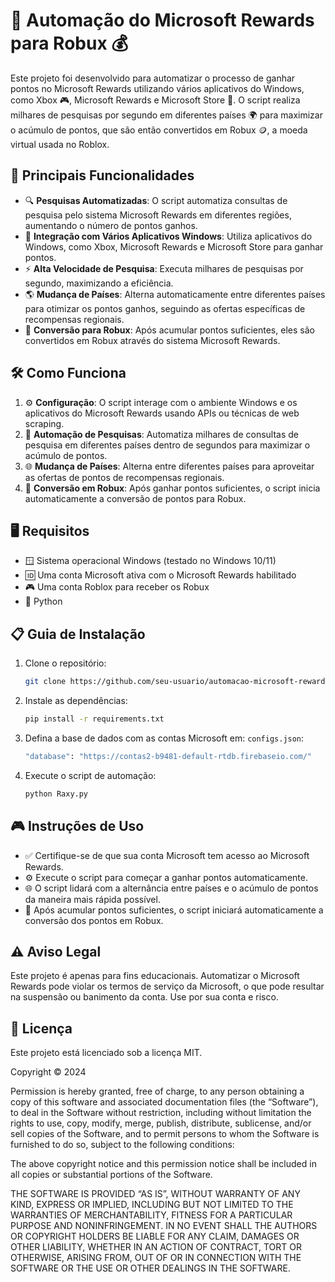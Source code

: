 # 🚀 Automação do Microsoft Rewards para Robux 💰

Este projeto foi desenvolvido para automatizar o processo de ganhar pontos no Microsoft Rewards utilizando vários aplicativos do Windows, como Xbox 🎮, Microsoft Rewards e Microsoft Store 🛒. O script realiza milhares de pesquisas por segundo em diferentes países 🌍 para maximizar o acúmulo de pontos, que são então convertidos em Robux 🪙, a moeda virtual usada no Roblox.

## 🌟 Principais Funcionalidades

- 🔍 **Pesquisas Automatizadas**: O script automatiza consultas de pesquisa pelo sistema Microsoft Rewards em diferentes regiões, aumentando o número de pontos ganhos.
- 📲 **Integração com Vários Aplicativos Windows**: Utiliza aplicativos do Windows, como Xbox, Microsoft Rewards e Microsoft Store para ganhar pontos.
- ⚡ **Alta Velocidade de Pesquisa**: Executa milhares de pesquisas por segundo, maximizando a eficiência.
- 🌎 **Mudança de Países**: Alterna automaticamente entre diferentes países para otimizar os pontos ganhos, seguindo as ofertas específicas de recompensas regionais.
- 🤑 **Conversão para Robux**: Após acumular pontos suficientes, eles são convertidos em Robux através do sistema Microsoft Rewards.

## 🛠️ Como Funciona

1. ⚙️ **Configuração**: O script interage com o ambiente Windows e os aplicativos do Microsoft Rewards usando APIs ou técnicas de web scraping.
2. 🔄 **Automação de Pesquisas**: Automatiza milhares de consultas de pesquisa em diferentes países dentro de segundos para maximizar o acúmulo de pontos.
3. 🌐 **Mudança de Países**: Alterna entre diferentes países para aproveitar as ofertas de pontos de recompensas regionais.
4. 🎁 **Conversão em Robux**: Após ganhar pontos suficientes, o script inicia automaticamente a conversão de pontos para Robux.

## 🖥️ Requisitos

- 🪟 Sistema operacional Windows (testado no Windows 10/11)
- 🆔 Uma conta Microsoft ativa com o Microsoft Rewards habilitado
- 🎮 Uma conta Roblox para receber os Robux
- 🐍 Python

## 📋 Guia de Instalação

1. Clone o repositório:
   ```bash
   git clone https://github.com/seu-usuario/automacao-microsoft-rewards.git](https://github.com/Gameriano1/Raxy-Microsoft.git
   ```
   
2. Instale as dependências:
   ```bash
   pip install -r requirements.txt
   ```

3. Defina a base de dados com as contas Microsoft em: `configs.json`:
   ```bash
   "database": "https://contas2-b9481-default-rtdb.firebaseio.com/"
   ```

4. Execute o script de automação:
   ```bash
   python Raxy.py
   ```

## 🎮 Instruções de Uso

- ✅ Certifique-se de que sua conta Microsoft tem acesso ao Microsoft Rewards.
- ⚙️ Execute o script para começar a ganhar pontos automaticamente.
- 🌐 O script lidará com a alternância entre países e o acúmulo de pontos da maneira mais rápida possível.
- 💸 Após acumular pontos suficientes, o script iniciará automaticamente a conversão dos pontos em Robux.

## ⚠️ Aviso Legal

Este projeto é apenas para fins educacionais. Automatizar o Microsoft Rewards pode violar os termos de serviço da Microsoft, o que pode resultar na suspensão ou banimento da conta. Use por sua conta e risco.

## 📄 Licença

Este projeto está licenciado sob a licença MIT.

Copyright © 2024 <RAXY>

Permission is hereby granted, free of charge, to any person obtaining a copy of this software and associated documentation files (the “Software”), to deal in the Software without restriction, including without limitation the rights to use, copy, modify, merge, publish, distribute, sublicense, and/or sell copies of the Software, and to permit persons to whom the Software is furnished to do so, subject to the following conditions:

The above copyright notice and this permission notice shall be included in all copies or substantial portions of the Software.

THE SOFTWARE IS PROVIDED “AS IS”, WITHOUT WARRANTY OF ANY KIND, EXPRESS OR IMPLIED, INCLUDING BUT NOT LIMITED TO THE WARRANTIES OF MERCHANTABILITY, FITNESS FOR A PARTICULAR PURPOSE AND NONINFRINGEMENT. IN NO EVENT SHALL THE AUTHORS OR COPYRIGHT HOLDERS BE LIABLE FOR ANY CLAIM, DAMAGES OR OTHER LIABILITY, WHETHER IN AN ACTION OF CONTRACT, TORT OR OTHERWISE, ARISING FROM, OUT OF OR IN CONNECTION WITH THE SOFTWARE OR THE USE OR OTHER DEALINGS IN THE SOFTWARE.
